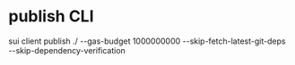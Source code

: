 # publish CLI
sui client publish ./ --gas-budget 1000000000 --skip-fetch-latest-git-deps --skip-dependency-verification
